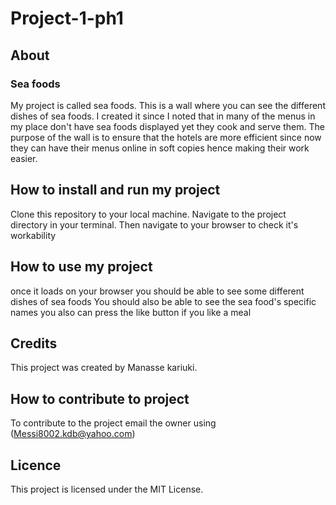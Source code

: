 # Project-1-ph1
## About
### Sea foods
My project is called sea foods.
This is a wall where you can see the different dishes of sea foods.
I created it since I noted that in many of the menus in my place don't have sea foods displayed yet they cook and serve them.
The purpose of the wall is to ensure that the hotels are more efficient since now they can have their menus online in soft copies hence making their work easier.
## How to install and run my project
Clone this repository to your local machine.
Navigate to the project directory in your terminal.
Then navigate to your browser to check it's workability
## How to use my project
once it loads on your browser you should be able to see some different dishes of sea foods
You should also be able to see the sea food's specific names 
you also can press the like button if you like a meal
## Credits
This project was created by Manasse kariuki.
## How to contribute to project
To contribute to the project email the owner using (Messi8002.kdb@yahoo.com)
## Licence
This project is licensed under the MIT License. 



